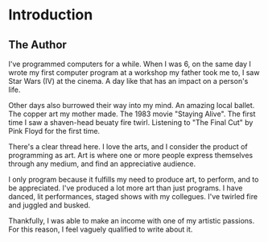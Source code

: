 # Introduction

## The Author

I've programmed computers for a while. When I was 6, on the same day I wrote my first computer program at a workshop my father took me to, I saw Star Wars (IV) at the cinema. A day like that has an impact on a person's life.

Other days also burrowed their way into my mind. An amazing local ballet. The copper art my mother made. The 1983 movie "Staying Alive". The first time I saw a shaven-head beuaty fire twirl. Listening to "The Final Cut" by Pink Floyd for the first time.

There's a clear thread here. I love the arts, and I consider the product of programming as art. Art is where one or more people express themselves through any medium, and find an appreciative audience.

I only program because it fulfills my need to produce art, to perform, and to be appreciated. I've produced a lot more art than just programs. I have danced, lit performances, staged shows with my collegues. I've twirled fire and juggled and busked. 

Thankfully, I was able to make an income with one of my artistic passions. For this reason, I feel vaguely qualified to write about it.

